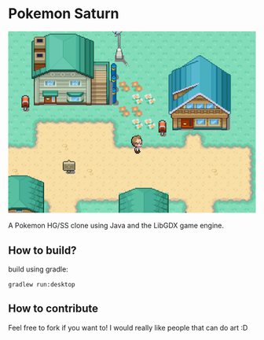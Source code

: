 # Pokemon Saturn
![alt text](https://github.com/aap007freak/Pokemon-Saturn/blob/master/android/assets/PkmStrn.png)

A Pokemon HG/SS clone using Java and the LibGDX game engine.

## How to build?

build using gradle:

```
gradlew run:desktop
```

## How to contribute

Feel free to fork if you want to!
I would really like people that can do art :D

